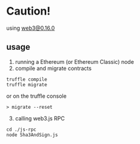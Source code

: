 # Caution!
using web3@0.16.0

## usage
1. running a Ethereum (or Ethereum Classic) node
2. compile and migrate contracts
```
truffle compile
truffle migrate
```
or
on the truffle console
```
> migrate --reset
```
3. calling web3.js RPC
```
cd ./js-rpc
node Sha3AndSign.js
```

